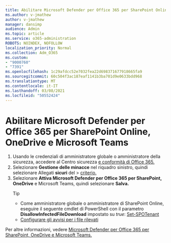 ```yaml
---
title: Abilitare Microsoft Defender per Office 365 per SharePoint Online, OneDrive e Microsoft Teams
ms.author: v-jmathew
author: v-jmathew
manager: dansimp
audience: Admin
ms.topic: article
ms.service: o365-administration
ROBOTS: NOINDEX, NOFOLLOW
localization_priority: Normal
ms.collection: Adm_O365
ms.custom:
- "9000760"
- "7391"
ms.openlocfilehash: 1c29afdcc52e7032fea22d698371677918665fa9
ms.sourcegitcommit: 60c504f3ac187eaf1141b3ba701d9e0633bdd968
ms.translationtype: MT
ms.contentlocale: it-IT
ms.lasthandoff: 03/08/2021
ms.locfileid: "50552424"
---
```

# <a name="enable-microsoft-defender-for-office-365-for-sharepoint-online-onedrive-and-microsoft-teams"></a>Abilitare Microsoft Defender per Office 365 per SharePoint Online, OneDrive e Microsoft Teams

1. Usando le credenziali di amministratore globale o amministratore della sicurezza, accedere al Centro sicurezza [e conformità di Office 365.](https://protection.office.com/)
2. Selezionare **Gestione delle minacce** nel riquadro sinistro, quindi selezionare Allegati **sicuri** del  >  [criterio.](https://protection.office.com/safeattachment)
3. Selezionare **Attiva Microsoft Defender per Office 365 per SharePoint, OneDrive** e Microsoft Teams, quindi selezionare **Salva.**
    > [!TIP]
    >
    > - Come amministratore globale o amministratore di SharePoint Online, eseguire il seguente cmdlet di PowerShell con il parametro **DisallowInfectedFileDownload** impostato su *true*: [Set-SPOTenant](https://go.microsoft.com/fwlink/?linkid=2092301)
    > - [Configurare gli avvisi per i file rilevati](https://go.microsoft.com/fwlink/?linkid=2092110)

Per altre informazioni, vedere [Microsoft Defender per Office 365 per SharePoint, OneDrive e Microsoft Teams.](https://go.microsoft.com/fwlink/?linkid=2092041)
